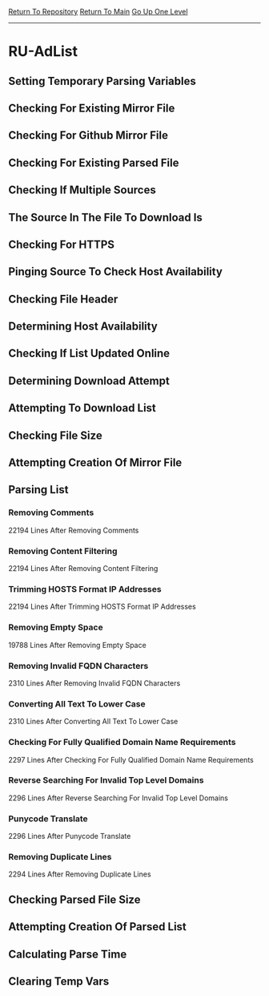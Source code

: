 [Return To Repository](https://github.com/deathbybandaid/piholeparser/)
[Return To Main](https://github.com/deathbybandaid/piholeparser/blob/master/RecentRunLogs/Mainlog.md)
[Go Up One Level](https://github.com/deathbybandaid/piholeparser/blob/master/RecentRunLogs/TopLevelScripts/30-Processing-External-Blacklists.md)
____________________________________
# RU-AdList
## Setting Temporary Parsing Variables
## Checking For Existing Mirror File
## Checking For Github Mirror File
## Checking For Existing Parsed File
## Checking If Multiple Sources
## The Source In The File To Download Is
## Checking For HTTPS
## Pinging Source To Check Host Availability
## Checking File Header
## Determining Host Availability
## Checking If List Updated Online
## Determining Download Attempt
## Attempting To Download List
## Checking File Size
## Attempting Creation Of Mirror File
## Parsing List
### Removing Comments
22194 Lines After Removing Comments
### Removing Content Filtering
22194 Lines After Removing Content Filtering
### Trimming HOSTS Format IP Addresses
22194 Lines After Trimming HOSTS Format IP Addresses
### Removing Empty Space
19788 Lines After Removing Empty Space
### Removing Invalid FQDN Characters
2310 Lines After Removing Invalid FQDN Characters
### Converting All Text To Lower Case
2310 Lines After Converting All Text To Lower Case
### Checking For Fully Qualified Domain Name Requirements
2297 Lines After Checking For Fully Qualified Domain Name Requirements
### Reverse Searching For Invalid Top Level Domains
2296 Lines After Reverse Searching For Invalid Top Level Domains
### Punycode Translate
2296 Lines After Punycode Translate
### Removing Duplicate Lines
2294 Lines After Removing Duplicate Lines
## Checking Parsed File Size
## Attempting Creation Of Parsed List
## Calculating Parse Time
## Clearing Temp Vars
